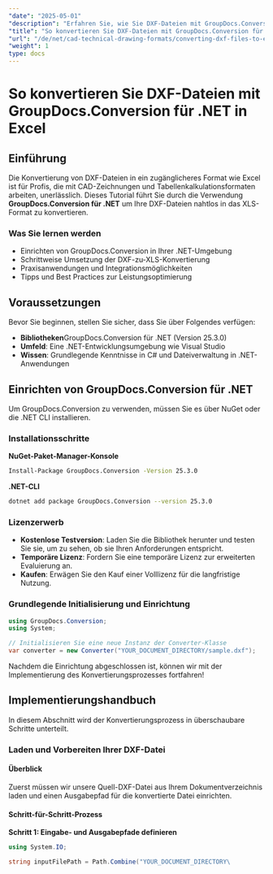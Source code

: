 ```yaml
---
"date": "2025-05-01"
"description": "Erfahren Sie, wie Sie DXF-Dateien mit GroupDocs.Conversion für .NET in Excel konvertieren. Folgen Sie dieser Schritt-für-Schritt-Anleitung, um Ihre CAD-Datenverarbeitung zu optimieren."
"title": "So konvertieren Sie DXF-Dateien mit GroupDocs.Conversion für .NET in Excel"
"url": "/de/net/cad-technical-drawing-formats/converting-dxf-files-to-excel-groupdocs-conversion-dotnet/"
"weight": 1
type: docs
---
```

# So konvertieren Sie DXF-Dateien mit GroupDocs.Conversion für .NET in Excel

## Einführung

Die Konvertierung von DXF-Dateien in ein zugänglicheres Format wie Excel ist für Profis, die mit CAD-Zeichnungen und Tabellenkalkulationsformaten arbeiten, unerlässlich. Dieses Tutorial führt Sie durch die Verwendung **GroupDocs.Conversion für .NET** um Ihre DXF-Dateien nahtlos in das XLS-Format zu konvertieren.

### Was Sie lernen werden
- Einrichten von GroupDocs.Conversion in Ihrer .NET-Umgebung
- Schrittweise Umsetzung der DXF-zu-XLS-Konvertierung
- Praxisanwendungen und Integrationsmöglichkeiten
- Tipps und Best Practices zur Leistungsoptimierung

## Voraussetzungen
Bevor Sie beginnen, stellen Sie sicher, dass Sie über Folgendes verfügen:

- **Bibliotheken**GroupDocs.Conversion für .NET (Version 25.3.0)
- **Umfeld**: Eine .NET-Entwicklungsumgebung wie Visual Studio
- **Wissen**: Grundlegende Kenntnisse in C# und Dateiverwaltung in .NET-Anwendungen

## Einrichten von GroupDocs.Conversion für .NET
Um GroupDocs.Conversion zu verwenden, müssen Sie es über NuGet oder die .NET CLI installieren.

### Installationsschritte
**NuGet-Paket-Manager-Konsole**

```bash
Install-Package GroupDocs.Conversion -Version 25.3.0
```

**\.NET-CLI**

```bash
dotnet add package GroupDocs.Conversion --version 25.3.0
```

### Lizenzerwerb
- **Kostenlose Testversion**: Laden Sie die Bibliothek herunter und testen Sie sie, um zu sehen, ob sie Ihren Anforderungen entspricht.
- **Temporäre Lizenz**: Fordern Sie eine temporäre Lizenz zur erweiterten Evaluierung an.
- **Kaufen**: Erwägen Sie den Kauf einer Volllizenz für die langfristige Nutzung.

### Grundlegende Initialisierung und Einrichtung
```csharp
using GroupDocs.Conversion;
using System;

// Initialisieren Sie eine neue Instanz der Converter-Klasse
var converter = new Converter("YOUR_DOCUMENT_DIRECTORY/sample.dxf");
```
Nachdem die Einrichtung abgeschlossen ist, können wir mit der Implementierung des Konvertierungsprozesses fortfahren!

## Implementierungshandbuch
In diesem Abschnitt wird der Konvertierungsprozess in überschaubare Schritte unterteilt.

### Laden und Vorbereiten Ihrer DXF-Datei
#### Überblick
Zuerst müssen wir unsere Quell-DXF-Datei aus Ihrem Dokumentverzeichnis laden und einen Ausgabepfad für die konvertierte Datei einrichten.

#### Schritt-für-Schritt-Prozess
**Schritt 1: Eingabe- und Ausgabepfade definieren**
```csharp
using System.IO;

string inputFilePath = Path.Combine("YOUR_DOCUMENT_DIRECTORY\